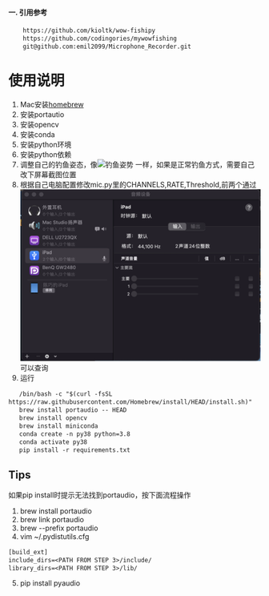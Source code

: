#### 一. 引用参考

```
    https://github.com/kioltk/wow-fishipy
    https://github.com/codingories/mywowfishing
    git@github.com:emil2099/Microphone_Recorder.git
```

# 使用说明

1. Mac安装[homebrew](https://brew.sh)
2. 安装portautio
3. 安装opencv
4. 安装conda
5. 安装python环境
6. 安装python依赖
7. 调整自己的钓鱼姿态，像![钓鱼姿势](var/fishing.png) 一样，如果是正常钓鱼方式，需要自己改下屏幕截图位置
8. 根据自己电脑配置修改mic.py里的CHANNELS,RATE,Threshold,前两个通过![音频设备](var/mic.png)可以查询
9. 运行

 ``` shell
    /bin/bash -c "$(curl -fsSL https://raw.githubusercontent.com/Homebrew/install/HEAD/install.sh)"
    brew install portaudio -- HEAD
    brew install opencv
    brew install miniconda
    conda create -n py38 python=3.8
    conda activate py38
    pip install -r requirements.txt
 ```

## Tips
  如果pip install时提示无法找到portaudio，按下面流程操作
1. brew install portaudio
2. brew link portaudio
3. brew --prefix portaudio
4. vim ~/.pydistutils.cfg
```shell
[build_ext]
include_dirs=<PATH FROM STEP 3>/include/
library_dirs=<PATH FROM STEP 3>/lib/
```
5. pip install pyaudio
